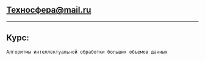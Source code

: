## Техносфера@mail.ru
------
## Курс:
````
Алгоритмы интеллектуальной обработки больших объемов данных
